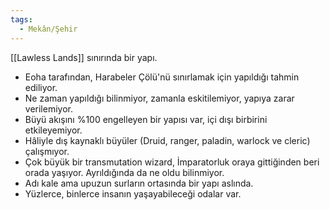 ```yaml
---
tags:
  - Mekân/Şehir
---  
```

  
[[Lawless Lands]] sınırında bir yapı.  
  
- Eoha tarafından, Harabeler Çölü'nü sınırlamak için yapıldığı tahmin ediliyor.  
- Ne zaman yapıldığı bilinmiyor, zamanla eskitilemiyor, yapıya zarar verilemiyor.  
- Büyü akışını %100 engelleyen bir yapısı var, içi dışı birbirini etkileyemiyor.  
- Hâliyle dış kaynaklı büyüler (Druid, ranger, paladin, warlock ve cleric) çalışmıyor.  
- Çok büyük bir transmutation wizard, İmparatorluk oraya gittiğinden beri orada yaşıyor. Ayrıldığında da ne oldu bilinmiyor.  
- Adı kale ama upuzun surların ortasında bir yapı aslında.  
- Yüzlerce, binlerce insanın yaşayabileceği odalar var.